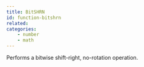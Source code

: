 ```yaml
---
title: BitSHRN
id: function-bitshrn
related:
categories:
    - number
    - math
---
```


Performs a bitwise shift-right, no-rotation operation.